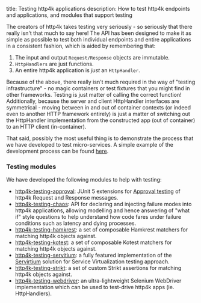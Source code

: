 title: Testing http4k applications
description: How to test http4k endpoints and applications, and modules that support testing

The creators of http4k takes testing very seriously - so seriously that there really isn't that much to say here! 
The API has been designed to make it as simple as possible to test both individual endpoints and entire applications in a consistent fashion, which is aided by remembering that:

1. The input and output `Request/Response` objects are immutable.
1. `HttpHandlers` are just functions.
1. An entire http4k application is *just* an `HttpHandler`.

Because of the above, there really isn't much required in the way of "testing infrastructure" - no magic containers or test fixtures that you might find in other frameworks. 
Testing is just matter of calling the correct function! Additionally, because the server and client HttpHandler interfaces are symmetrical - moving between in and out of container contexts 
(or indeed even to another HTTP framework entirely) is just a matter of switching out the HttpHandler implementation from the constructed app (out of container) to an HTTP client (in-container).

That said, possibly the most useful thing is to demonstrate the process that we have developed to test micro-services. A simple example of the development process can be found 
[here](/guide/tutorials/tdding_http4k).

### Testing modules
We have developed the following modules to help with testing:

- [http4k-testing-approval](/guide/reference/approvaltests): JUnit 5 extensions for [Approval testing](http://approvaltests.com/) of http4k Request and Response messages.
- [http4k-testing-chaos](/guide/reference/chaos): API for declaring and injecting failure modes into http4k applications, allowing modelling and hence answering of "what if" style questions to help understand how code fares under failure conditions such as latency and dying processes.
- [http4k-testing-hamkrest](/guide/reference/hamkrest): a set of composable Hamkrest matchers for matching http4k objects against.
- [http4k-testing-kotest](/guide/reference/kotest): a set of composable Kotest matchers for matching http4k objects against.
- [http4k-testing-servitium](/guide/reference/servicevirtualisation): a fully featured implementation of the [Servirtium] solution for Service Virtualization testing approach.
- [http4k-testing-strikt](/guide/reference/strikt): a set of custom Strikt assertions for matching http4k objects against.
- [http4k-testing-webdriver](/guide/reference/webdriver): an ultra-lightweight Selenium WebDriver implementation which can be used to test-drive http4k apps (ie. HttpHandlers).

[Servirtium]: https://servirtium.dev
